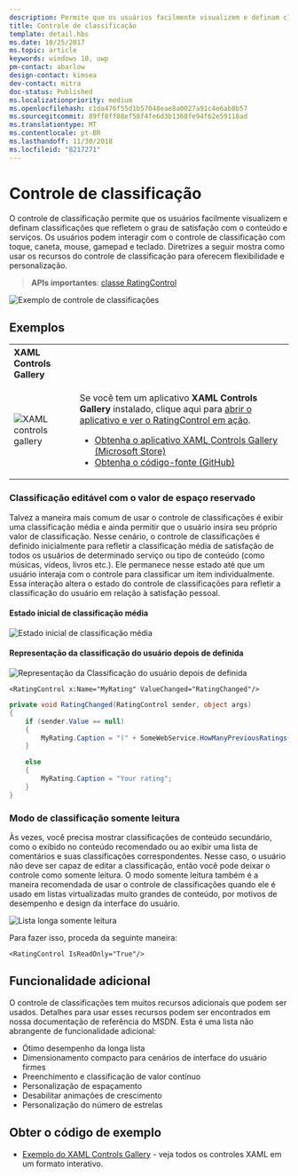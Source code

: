 ```yaml
---
description: Permite que os usuários facilmente visualizem e definam classificações que refletem o grau de satisfação com o conteúdo e serviços.
title: Controle de classificação
template: detail.hbs
ms.date: 10/25/2017
ms.topic: article
keywords: windows 10, uwp
pm-contact: abarlow
design-contact: kimsea
dev-contact: mitra
doc-status: Published
ms.localizationpriority: medium
ms.openlocfilehash: c1da476f55d1b57048eae8a0027a91c4e6ab8b57
ms.sourcegitcommit: 89ff8ff88ef58f4fe6d3b1368fe94f62e59118ad
ms.translationtype: MT
ms.contentlocale: pt-BR
ms.lasthandoff: 11/30/2018
ms.locfileid: "8217271"
---
```

# <a name="rating-control"></a>Controle de classificação

O controle de classificação permite que os usuários facilmente visualizem e definam classificações que refletem o grau de satisfação com o conteúdo e serviços. Os usuários podem interagir com o controle de classificação com toque, caneta, mouse, gamepad e teclado. Diretrizes a seguir mostra como usar os recursos do controle de classificação para oferecem flexibilidade e personalização.

> **APIs importantes**: [classe RatingControl](https://docs.microsoft.com/uwp/api/windows.ui.xaml.controls.ratingcontrol)

![Exemplo de controle de classificações](images/rating_rs2_doc_ratings_intro.png)

## <a name="examples"></a>Exemplos

<table>
<th align="left">XAML Controls Gallery<th>
<tr>
<td><img src="images/xaml-controls-gallery-sm.png" alt="XAML controls gallery"></img></td>
<td>
    <p>Se você tem um aplicativo <strong style="font-weight: semi-bold">XAML Controls Gallery</strong> instalado, clique aqui para <a href="xamlcontrolsgallery:/item/RatingControl">abrir o aplicativo e ver o RatingControl em ação</a>.</p>
    <ul>
    <li><a href="https://www.microsoft.com/store/productId/9MSVH128X2ZT">Obtenha o aplicativo XAML Controls Gallery (Microsoft Store)</a></li>
    <li><a href="https://github.com/Microsoft/Windows-universal-samples/tree/master/Samples/XamlUIBasics">Obtenha o código-fonte (GitHub)</a></li>
    </ul>
</td>
</tr>
</table>

### <a name="editable-rating-with-placeholder-value"></a>Classificação editável com o valor de espaço reservado

Talvez a maneira mais comum de usar o controle de classificações é exibir uma classificação média e ainda permitir que o usuário insira seu próprio valor de classificação. Nesse cenário, o controle de classificações é definido inicialmente para refletir a classificação média de satisfação de todos os usuários de determinado serviço ou tipo de conteúdo (como músicas, vídeos, livros etc.). Ele permanece nesse estado até que um usuário interaja com o controle para classificar um item individualmente. Essa interação altera o estado do controle de classificações para refletir a classificação do usuário em relação à satisfação pessoal.

#### <a name="initial-average-rating-state"></a>Estado inicial de classificação média
![Estado inicial de classificação média](images/rating_rs2_doc_movie_aggregate.png)

#### <a name="representation-of-user-rating-once-set"></a>Representação da classificação do usuário depois de definida

![Representação da Classificação do usuário depois de definida](images/rating_rs2_doc_movie_user.png)

```XAML
<RatingControl x:Name="MyRating" ValueChanged="RatingChanged"/>
```

```csharp
private void RatingChanged(RatingControl sender, object args)
{
    if (sender.Value == null)
    {
        MyRating.Caption = "(" + SomeWebService.HowManyPreviousRatings() + ")";
    }

    else
    {
        MyRating.Caption = "Your rating";
    }
}
```

### <a name="read-only-rating-mode"></a>Modo de classificação somente leitura

Às vezes, você precisa mostrar classificações de conteúdo secundário, como o exibido no conteúdo recomendado ou ao exibir uma lista de comentários e suas classificações correspondentes. Nesse caso, o usuário não deve ser capaz de editar a classificação, então você pode deixar o controle como somente leitura.
O modo somente leitura também é a maneira recomendada de usar o controle de classificações quando ele é usado em listas virtualizadas muito grandes de conteúdo, por motivos de desempenho e design da interface do usuário.

![Lista longa somente leitura](images/rating_rs2_doc_reviews.png)

Para fazer isso, proceda da seguinte maneira:

```XAML
<RatingControl IsReadOnly="True"/>
```

## <a name="additional-functionality"></a>Funcionalidade adicional

O controle de classificações tem muitos recursos adicionais que podem ser usados. Detalhes para usar esses recursos podem ser encontrados em nossa documentação de referência do MSDN.
Esta é uma lista não abrangente de funcionalidade adicional:
-   Ótimo desempenho da longa lista
-   Dimensionamento compacto para cenários de interface do usuário firmes
-   Preenchimento e classificação de valor contínuo
-   Personalização de espaçamento
-   Desabilitar animações de crescimento
-   Personalização do número de estrelas

## <a name="get-the-sample-code"></a>Obter o código de exemplo

- [Exemplo do XAML Controls Gallery](https://github.com/Microsoft/Windows-universal-samples/tree/master/Samples/XamlUIBasics) - veja todos os controles XAML em um formato interativo.